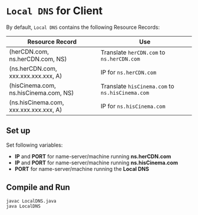 # `Local DNS` for Client

By default, `Local DNS` contains the following Resource Records:  

| Resource Record | Use |
| - | -
| (herCDN.com, ns.herCDN.com, NS) | Translate `herCDN.com` to `ns.herCDN.com` |
| (ns.herCDN.com, xxx.xxx.xxx.xxx, A) | IP for `ns.herCDN.com` |
| (hisCinema.com, ns.hisCinema.com, NS) | Translate `hisCinema.com` to `ns.hisCinema.com` |
| (ns.hisCinema.com, xxx.xxx.xxx.xxx, A) | IP for `ns.hisCinema.com` |

## Set up
Set following variables:
- **IP** and **PORT** for name-server/machine running **ns.herCDN.com**
- **IP** and **PORT** for name-server/machine running **ns.hisCinema.com**
- **PORT** for name-server/machine running the **Local DNS**

## Compile and Run
```
javac LocalDNS.java
java LocalDNS
```
